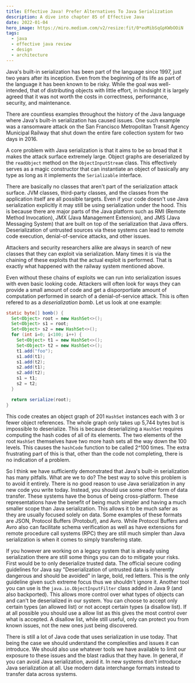 ```yaml
---
title: Effective Java! Prefer Alternatives To Java Serialization
description: A dive into chapter 85 of Effective Java
date: 2022-01-04
hero_image: https://miro.medium.com/v2/resize:fit/0*eoMibSqGpKWbOOiN
tags:
  - java
  - effective java review
  - design
  - architecture
---
```


Java's built-in serialization has been part of the language since 1997, just two years after its inception. Even from the beginning of its life as part of the language it has been known to be risky. While the goal was well-intended, that of distributing objects with little effort, in hindsight it is largely agreed that it was not worth the costs in correctness, performance, security, and maintenance.

There are countless examples throughout the history of the Java language where Java's built-in serialization has caused issues. One such example was a ransomware attack on the San Francisco Metropolitan Transit Agency Municipal Railway that shut down the entire fare collection system for two days in 2016. 

A core problem with Java serialization is that it aims to be so broad that it makes the attack surface extremely large. Object graphs are deserialized by the `readObject` method on the `ObjectInputStream` class. This effectively serves as a magic constructor that can instantiate an object of basically any type as long as it implements the `Serializable` interface.

There are basically no classes that aren't part of the serialization attack surface. JVM classes, third-party classes, and the classes from the application itself are all possible targets. Even if your code doesn't use Java serialization explicitly it may still be using serialization under the hood. This is because there are major parts of the Java platform such as RMI (Remote Method Invocation), JMX (Java Management Extension), and JMS (Java Messaging System) that are built on top of the serialization that Java offers. Deserialization of untrusted sources via these systems can lead to remote code execution, denial-of-service attacks, and other issues. 

Attackers and security researchers alike are always in search of new classes that they can exploit via serialization. Many times it is via the chaining of these exploits that the actual exploit is performed. That is exactly what happened with the railway system mentioned above. 

Even without these chains of exploits we can run into serialization issues with even basic looking code. Attackers will often look for ways they can provide a small amount of code and get a disporportiate amount of computation performed in search of a denial-of-service attack. This is often refered to as a _deserialization bomb_.  Let us look at one example:

```java
static byte[] bomb() {
  Set<Object> root = new HashSet<>();
  Set<Object> s1 = root;
  Set<Object> s2 = new HashSet<>();
  for (int i=0; i<100; i++) {
    Set<Object> t1 = new HashSet<>();
    Set<Object> t2 = new HashSet<>();
    t1.add("foo");
    s1.add(t1);
    s1.add(t2);
    s2.add(t1);
    s2.add(t2);
    s1 = t1;
    s2 = t2;
  }

  return serialize(root);
}
```

This code creates an object graph of 201 `HashSet` instances each with 3 or fewer object references. The whole graph only takes up 5,744 bytes but is impossible to deserialize. This is because deserializing a `HashSet` requires computing the hash codes of all of its elements. The two elements of the root `HashSet` themselves have two more hash sets all the way down the 100 levels. This causes the `hashCode` function to be called 2^100 times. The extra frustrating part of this is that, other than the code not completing, there is no indication of a problem.

So I think we have sufficiently demonstrated that Java's built-in serialization has many pitfalls. What are we to do?  The best way to solve this problem is to avoid it entirely. There is no good reason to use Java serialization in any new code you write today. Instead, you should use some other form of data transfer. These systems have the bonus of being cross-platform. These representations have the benefit of being much simpler and having a much smaller scope than Java serialization. This allows it to be much safer as they are usually focused solely on data. Some examples of these formats are JSON, Protocol Buffers (Protobuf), and Avro. While Protocol Buffers and Avro also can facilitate schema verification as well as have extensions for remote procedure call systems (RPC) they are still much simpler than Java serialization is when it comes to simply transfering state. 

If you however are working on a legacy system that is already using serialization there are still some things you can do to mitigate your risks. First would be to only deserialize trusted data. The official secure coding guidelines for Java say "Deserialization of untrusted data is inherently dangerous and should be avoided" in large, bold, red letters. This is the only guideline given such extreme focus thus we shouldn't ignore it. Another tool you can use is the `java.io.ObjectInputFilter` class added in Java 9 (and also backported). This allows more control over what types of objects can and can't be deserialized in our system. You can choose to accept only certain types (an allowed list) or not accept certain types (a disallow list). If at all possible you should use a allow list as this gives the most control over what is accepted. A disallow list, while still useful, only can protect you from known issues, not the new ones just being discovered.

There is still a lot of Java code that uses serialization in use today. That being the case we should understand the complexities and issues it can introduce. We should also use whatever tools we have available to limit our exposure to these issues and the blast radius that they have. In general, if you can avoid Java serialization, avoid it. In new systems don't introduce Java serialization at all. Use modern data interchange formats instead to transfer data across systems. 